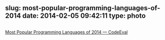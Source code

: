 slug: most-popular-programming-languages-of-2014
date: 2014-02-05 09:42:11
type: photo
---

<a href="http://blog.codeeval.com/codeevalblog/2014#.UvH4q3lqnbI"><img src="{{@asset.url swerner/tumblr/2014-02-05-most-popular-programming-languages-of-2014-959538a77f.jpeg}}" alt=""/></a>

[Most Popular Programming Languages of 2014 — CodeEval](http://blog.codeeval.com/codeevalblog/2014#.UvH4q3lqnbI)
